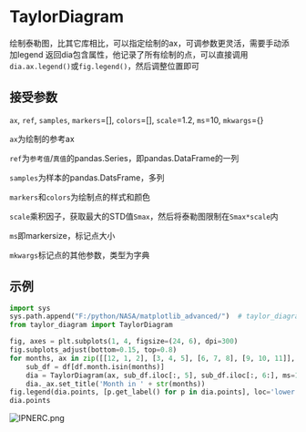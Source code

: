 # TaylorDiagram
绘制泰勒图，比其它库相比，可以指定绘制的ax，可调参数更灵活，需要手动添加legend
返回dia包含属性，他记录了所有绘制的点，可以直接调用`dia.ax.legend()`或`fig.legend()`，然后调整位置即可
## 接受参数
`ax`, `ref`, `samples`, `markers`=[], `colors`=[], `scale`=1.2, `ms`=10, `mkwargs`={}

`ax`为绘制的参考ax

`ref`为`参考值`/`真值`的pandas.Series，即pandas.DataFrame的一列

`samples`为样本的pandas.DatsFrame，多列

`markers`和`colors`为绘制点的样式和颜色

`scale`乘积因子，获取最大的STD值`Smax`，然后将泰勒图限制在`Smax*scale`内

`ms`即markersize，标记点大小

`mkwargs`标记点的其他参数，类型为字典

## 示例
```python
import sys
sys.path.append("F:/python/NASA/matplotlib_advanced/")  # taylor_diagram.py所在目录
from taylor_diagram import TaylorDiagram
```
```python
fig, axes = plt.subplots(1, 4, figsize=(24, 6), dpi=300)
fig.subplots_adjust(bottom=0.15, top=0.8)
for months, ax in zip([[12, 1, 2], [3, 4, 5], [6, 7, 8], [9, 10, 11]], axes):
    sub_df = df[df.month.isin(months)]
    dia = TaylorDiagram(ax, sub_df.iloc[:, 5], sub_df.iloc[:, 6:], ms=12, mkwargs=dict(markeredgecolor='none'))
    dia._ax.set_title('Month in ' + str(months))
fig.legend(dia.points, [p.get_label() for p in dia.points], loc='lower center', ncol=7, frameon=False, bbox_to_anchor=(0.1, 0, 0.8, 0.1))
dia.points
```
![IPNERC.png](https://s3.jpg.cm/2021/06/16/IPNERC.png)

